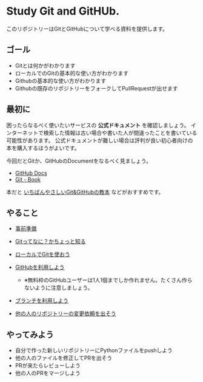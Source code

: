 # Study Git and GitHUb.

このリポジトリーはGitとGitHubについて学べる資料を提供します。

## ゴール
- Gitとは何かがわかります
- ローカルでのGitの基本的な使い方がわかります
- Githubの基本的な使い方がわかります
- Githubの既存のリポジトリーをフォークしてPullRequestが出せます

## 最初に
困ったらなるべく使いたいサービスの **公式ドキュメント** を確認しましょう。
インターネットで検索した情報は古い場合や書いた人が間違ったことを書いている可能性があります。
公式ドキュメントが難しい場合は評判が良い初心者向けの本を購入するほうがよいです。

今回だとGitか、GitHubのDocumentをなるべく見ましょう。

- [GitHub Docs](https://docs.github.com/ja)
- [Git - Book](https://git-scm.com/book/ja/v2)

本だと [いちばんやさしいGit&GitHubの教本](https://book.impress.co.jp/books/1118101036) などがおすすめです。

## やること
- [事前準備](in_advance.md)

- [Gitってなに？かちょっと知る](about_git.md)

- [ローカルでGitを使おう](first_git.md)

- [GitHubを利用しよう](first_github.md)

  - ※無料枠のGitHubユーザーは1人1個までしか作れません。たくさん作らないように注意しましょう。

- [ブランチを利用しよう](branch.md)


- [他の人のリポジトリーの変更依頼を出そう](pullrequest.md)


## やってみよう
- 自分で作った新しいリポジトリーにPythonファイルをpushしよう
- 他の人のファイルを修正してPRを出そう
- PRが来たらレビューしよう
- 他の人のPRをマージしよう
